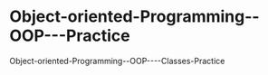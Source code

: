 # Object-oriented-Programming--OOP---Practice
 Object-oriented-Programming--OOP----Classes-Practice
